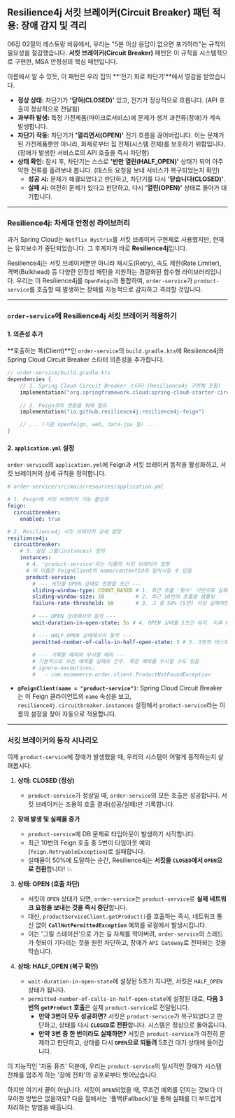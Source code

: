 ## Resilience4j 서킷 브레이커(Circuit Breaker) 패턴 적용: 장애 감지 및 격리

06장 02절의 레스토랑 비유에서, 우리는 "5분 이상 응답이 없으면 포기하라"는 규칙의 필요성을 절감했습니다. **서킷 브레이커(Circuit Breaker)** 패턴은 이 규칙을 시스템적으로 구현한, MSA 안정성의 핵심 패턴입니다.

이름에서 알 수 있듯, 이 패턴은 우리 집의 \*\*'전기 회로 차단기'\*\*에서 영감을 받았습니다.

  * **정상 상태:** 차단기가 **'닫혀(CLOSED)'** 있고, 전기가 정상적으로 흐릅니다. (API 호출이 정상적으로 전달됨)
  * **과부하 발생:** 특정 가전제품(마이크로서비스)에 문제가 생겨 과전류(장애)가 계속 발생합니다.
  * **차단기 작동:** 차단기가 **'열리면서(OPEN)'** 전기 흐름을 끊어버립니다. 이는 문제가 된 가전제품뿐만 아니라, 화재로부터 집 전체(시스템 전체)를 보호하기 위함입니다. (장애가 발생한 서비스로의 API 호출을 즉시 차단함)
  * **상태 확인:** 잠시 후, 차단기는 스스로 **'반만 열린(HALF\_OPEN)'** 상태가 되어 아주 약한 전류를 흘려보내 봅니다. (테스트 요청을 보내 서비스가 복구되었는지 확인)
      * **성공 시:** 문제가 해결되었다고 판단하고, 차단기를 다시 **'닫습니다(CLOSED)'**.
      * **실패 시:** 여전히 문제가 있다고 판단하고, 다시 **'열린(OPEN)'** 상태로 돌아가 대기합니다.

-----

### Resilience4j: 차세대 안정성 라이브러리

과거 Spring Cloud는 `Netflix Hystrix`를 서킷 브레이커 구현체로 사용했지만, 현재는 유지보수가 중단되었습니다. 그 후계자가 바로 **Resilience4j**입니다.

Resilience4j는 서킷 브레이커뿐만 아니라 재시도(Retry), 속도 제한(Rate Limiter), 격벽(Bulkhead) 등 다양한 안정성 패턴을 지원하는 경량화된 함수형 라이브러리입니다. 우리는 이 Resilience4j를 `OpenFeign`과 통합하여, `order-service`가 `product-service`를 호출할 때 발생하는 장애를 지능적으로 감지하고 격리할 것입니다.

-----

### `order-service`에 Resilience4j 서킷 브레이커 적용하기

#### 1\. 의존성 추가

\*\*호출하는 쪽(Client)\*\*인 `order-service`의 `build.gradle.kts`에 Resilience4j와 Spring Cloud Circuit Breaker 스타터 의존성을 추가합니다.

```kotlin
// order-service/build.gradle.kts
dependencies {
    // 1. Spring Cloud Circuit Breaker 스타터 (Resilience4j 구현체 포함)
    implementation("org.springframework.cloud:spring-cloud-starter-circuitbreaker-resilience4j")
    
    // 2. Feign과의 연동을 위해 필요
    implementation("io.github.resilience4j:resilience4j-feign")

    // ... (기존 openfeign, web, data-jpa 등) ...
}
```

#### 2\. `application.yml` 설정

`order-service`의 `application.yml`에 Feign과 서킷 브레이커 동작을 활성화하고, 서킷 브레이커의 상세 규칙을 정의합니다.

```yaml
# order-service/src/main/resources/application.yml

# 1. Feign에 서킷 브레이커 기능 활성화
feign:
  circuitbreaker:
    enabled: true

# 2. Resilience4j 서킷 브레이커 상세 설정
resilience4j:
  circuitbreaker:
    # 3. 설정 그룹(instances) 정의
    instances:
      # 4. 'product-service'라는 이름의 서킷 브레이커 설정
      # 이 이름은 FeignClient의 name/contextId와 일치시킬 수 있음
      product-service:
        # --- 서킷을 OPEN 상태로 전환할 조건 ---
        sliding-window-type: COUNT_BASED # 1. 최근 호출 '횟수' 기반으로 실패율 계산
        sliding-window-size: 10          # 2. 최근 10번의 호출을 샘플링
        failure-rate-threshold: 50       # 3. 그 중 50% (5번) 이상 실패하면 서킷을 OPEN
        
        # --- OPEN 상태에서의 동작 ---
        wait-duration-in-open-state: 5s # 4. OPEN 상태를 5초간 유지. 이후 HALF_OPEN으로 전환

        # --- HALF_OPEN 상태에서의 동작 ---
        permitted-number-of-calls-in-half-open-state: 3 # 5. 3번의 테스트 호출 허용
        
        # --- 기록할 예외와 무시할 예외 ---
        # 기본적으로 모든 예외를 실패로 간주. 특정 예외를 무시할 수도 있음
        # ignore-exceptions:
        #   - com.ecommerce.order.client.ProductNotFoundException
```

  * **`@FeignClient(name = "product-service")`**: Spring Cloud Circuit Breaker는 이 Feign 클라이언트의 `name` 속성을 보고, `resilience4j.circuitbreaker.instances` 설정에서 `product-service`라는 이름의 설정을 찾아 자동으로 적용합니다.

-----

### 서킷 브레이커의 동작 시나리오

이제 `product-service`에 장애가 발생했을 때, 우리의 시스템이 어떻게 동작하는지 살펴봅시다.

1.  **상태: CLOSED (정상)**

      * `product-service`가 정상일 때, `order-service`의 모든 호출은 성공합니다. 서킷 브레이커는 조용히 호출 결과(성공/실패)만 기록합니다.

2.  **장애 발생 및 실패율 증가**

      * `product-service`에 DB 문제로 타임아웃이 발생하기 시작합니다.
      * 최근 10번의 Feign 호출 중 5번이 타임아웃 예외(`feign.RetryableException`)로 실패합니다.
      * 실패율이 50%에 도달하는 순간, Resilience4j는 **서킷을 `CLOSED`에서 `OPEN`으로 전환**합니다\! 💥

3.  **상태: OPEN (호출 차단)**

      * 서킷이 `OPEN` 상태가 되면, `order-service`는 `product-service`로 **실제 네트워크 요청을 보내는 것을 즉시 중단**합니다.
      * 대신, `productServiceClient.getProduct()`를 호출하는 즉시, 네트워크 통신 없이 **`CallNotPermittedException`** 예외를 로컬에서 발생시킵니다.
      * 이는 '그릴 스테이션'으로 가는 길 자체를 막아버려, `order-service`의 스레드가 헛되이 기다리는 것을 원천 차단하고, 장애가 `API Gateway`로 전파되는 것을 막습니다.

4.  **상태: HALF\_OPEN (복구 확인)**

      * `wait-duration-in-open-state`에 설정된 5초가 지나면, 서킷은 `HALF_OPEN` 상태가 됩니다.
      * `permitted-number-of-calls-in-half-open-state`에 설정된 대로, **다음 3번의 `getProduct` 호출**은 실제 `product-service`로 전달됩니다.
          * **만약 3번이 모두 성공하면?** 서킷은 `product-service`가 복구되었다고 판단하고, 상태를 다시 **`CLOSED`로 전환**합니다. 시스템은 정상으로 돌아옵니다.
          * **만약 3번 중 한 번이라도 실패하면?** 서킷은 `product-service`가 여전히 문제라고 판단하고, 상태를 다시 **`OPEN`으로 되돌려** 5초간 대기 상태에 들어갑니다.

이 지능적인 '자동 퓨즈' 덕분에, 우리는 `product-service`의 일시적인 장애가 시스템 전체를 멈추게 하는 '장애 전파'의 공포로부터 벗어났습니다.

하지만 여기서 끝이 아닙니다. 서킷이 `OPEN`되었을 때, 무조건 예외를 던지는 것보다 더 우아한 방법은 없을까요? 다음 절에서는 '폴백(Fallback)'을 통해 실패를 더 부드럽게 처리하는 방법을 배웁니다.